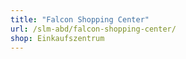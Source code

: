 ```yaml
---
title: "Falcon Shopping Center"
url: /slm-abd/falcon-shopping-center/
shop: Einkaufszentrum
---
```

